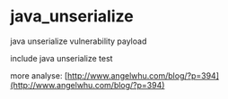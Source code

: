 # java_unserialize
java unserialize vulnerability payload  

include java unserialize test   

more analyse: [http://www.angelwhu.com/blog/?p=394](http://www.angelwhu.com/blog/?p=394)
